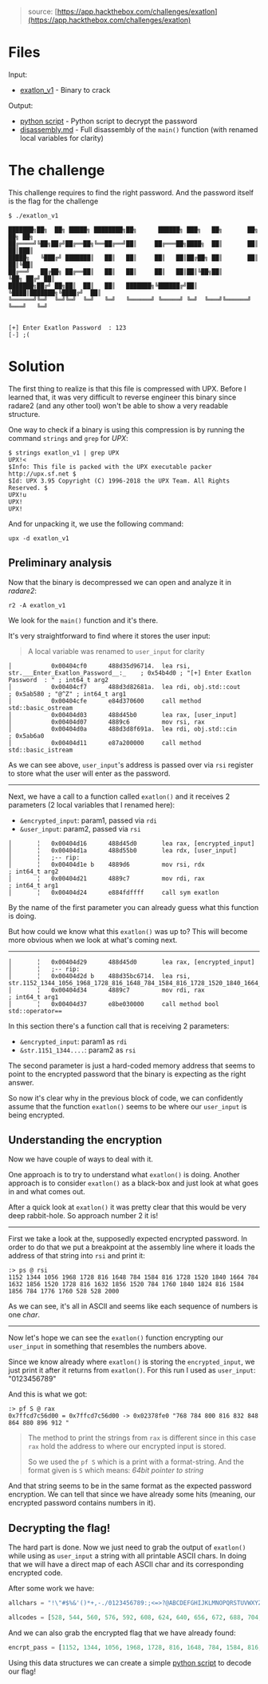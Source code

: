 > source: [https://app.hackthebox.com/challenges/exatlon](https://app.hackthebox.com/challenges/exatlon)

# Files

Input:
- [exatlon_v1](exatlon_v1) - Binary to crack

Output:
- [python script](crack_passw.py) - Python script to decrypt the password
- [disassembly.md](disassembly.md) - Full disassembly of the `main()` function (with renamed local variables for clarity)

# The challenge

This challenge requires to find the right password. And the password itself is the flag for the challenge

```
$ ./exatlon_v1

███████╗██╗  ██╗ █████╗ ████████╗██╗      ██████╗ ███╗   ██╗       ██╗   ██╗ ██╗
██╔════╝╚██╗██╔╝██╔══██╗╚══██╔══╝██║     ██╔═══██╗████╗  ██║       ██║   ██║███║
█████╗   ╚███╔╝ ███████║   ██║   ██║     ██║   ██║██╔██╗ ██║       ██║   ██║╚██║
██╔══╝   ██╔██╗ ██╔══██║   ██║   ██║     ██║   ██║██║╚██╗██║       ╚██╗ ██╔╝ ██║
███████╗██╔╝ ██╗██║  ██║   ██║   ███████╗╚██████╔╝██║ ╚████║███████╗╚████╔╝  ██║
╚══════╝╚═╝  ╚═╝╚═╝  ╚═╝   ╚═╝   ╚══════╝ ╚═════╝ ╚═╝  ╚═══╝╚══════╝ ╚═══╝   ╚═╝


[+] Enter Exatlon Password  : 123
[-] ;(
```

# Solution

The first thing to realize is that this file is compressed with UPX.
Before I learned that, it was very difficult to reverse engineer this binary since radare2 (and any other tool) won't be able to show a very readable structure.

One way to check if a binary is using this compression is by running the command `strings` and `grep` for _UPX_:

```
$ strings exatlon_v1 | grep UPX
UPX!<
$Info: This file is packed with the UPX executable packer http://upx.sf.net $
$Id: UPX 3.95 Copyright (C) 1996-2018 the UPX Team. All Rights Reserved. $
UPX!u
UPX!
UPX!
```

And for unpacking it, we use the following command:

```
upx -d exatlon_v1
```

## Preliminary analysis

Now that the binary is decompressed we can open and analyze it in _radare2_:

```
r2 -A exatlon_v1
```

We look for the `main()` function and it's there.

It's very straightforward to find where it stores the user input:

> A local variable was renamed to `user_input` for clarity

```assembly
│           0x00404cf0      488d35d96714.  lea rsi, str.___Enter_Exatlon_Password__:_    ; 0x54b4d0 ; "[+] Enter Exatlon Password  : " ; int64_t arg2
│           0x00404cf7      488d3d82681a.  lea rdi, obj.std::cout      ; 0x5ab580 ; "@^Z" ; int64_t arg1
│           0x00404cfe      e84d370600     call method std::basic_ostream
│           0x00404d03      488d45b0       lea rax, [user_input]
│           0x00404d07      4889c6         mov rsi, rax
│           0x00404d0a      488d3d8f691a.  lea rdi, obj.std::cin       ; 0x5ab6a0
│           0x00404d11      e87a200000     call method std::basic_istream
```

As we can see above, `user_input`'s address is passed over via `rsi` register to store what the user will enter as the password.

---

Next, we have a call to a function called `exatlon()` and it receives 2 parameters (2 local variables that I renamed here):

- `&encrypted_input`: param1, passed via `rdi`
- `&user_input`: param2, passed via `rsi`

```assembly
│       ╎   0x00404d16      488d45d0       lea rax, [encrypted_input]
│       ╎   0x00404d1a      488d55b0       lea rdx, [user_input]
│       ╎   ;-- rip:
│       ╎   0x00404d1e b    4889d6         mov rsi, rdx                ; int64_t arg2
│       ╎   0x00404d21      4889c7         mov rdi, rax                ; int64_t arg1
│       ╎   0x00404d24      e884fdffff     call sym exatlon
```

By the name of the first parameter you can already guess what this function is doing.

But how could we know what this `exatlon()` was up to?
This will become more obvious when we look at what's coming next.

---

```assembly
│       ╎   0x00404d29      488d45d0       lea rax, [encrypted_input]
│       ╎   ;-- rip:
│       ╎   0x00404d2d b    488d35bc6714.  lea rsi, str.1152_1344_1056_1968_1728_816_1648_784_1584_816_1728_1520_1840_1664_784_1632_1856_1520_1728_816_1632_1856_1520_784_1760_1840_1824_816_1584_1856_784_1776_1760_528_528_2000_
│       ╎   0x00404d34      4889c7         mov rdi, rax                ; int64_t arg1
│       ╎   0x00404d37      e8be030000     call method bool std::operator==
```

In this section there's a function call that is receiving 2 parameters:

- `&encrypted_input`: param1 as `rdi`
- `&str.1151_1344....`: param2 as `rsi`

The second parameter is just a hard-coded memory address that seems to point to the encrypted password that the binary is expecting as the right answer.

So now it's clear why in the previous block of code, we can confidently assume that the function `exatlon()` seems to be where our `user_input` is being encrypted.

## Understanding the encryption

Now we have couple of ways to deal with it.

One approach is to try to understand what `exatlon()` is doing.
Another approach is to consider `exatlon()` as a black-box and just look at what goes in and what comes out.

After a quick look at `exatlon()` it was pretty clear that this would be very deep rabbit-hole.
So approach number 2 it is!

---

First we take a look at the, supposedly expected encrypted password.
In order to do that we put a breakpoint at the assembly line where it loads the address of that string into `rsi` and print it:

```
:> ps @ rsi
1152 1344 1056 1968 1728 816 1648 784 1584 816 1728 1520 1840 1664 784 1632 1856 1520 1728 816 1632 1856 1520 784 1760 1840 1824 816 1584 1856 784 1776 1760 528 528 2000
```

As we can see, it's all in ASCII and seems like each sequence of numbers is one _char_.

---

Now let's hope we can see the `exatlon()` function encrypting our `user_input` in something that resembles the numbers above.

Since we know already where `exatlon()` is storing the `encrypted_input`, we just print it after it returns from `exatlon()`. For this run I used as `user_input`: "0123456789"

And this is what we got:

```
:> pf S @ rax
0x7ffcd7c56d00 = 0x7ffcd7c56d00 -> 0x02378fe0 "768 784 800 816 832 848 864 880 896 912 "
```

> The method to print the strings from `rax` is different since in this case `rax` hold the address to where our encrypted input is stored.
>
> So we used the `pf S` which is a print with a format-string. And the format given is `S` which means: _64bit pointer to string_

And that string seems to be in the same format as the expected password encryption. We can tell that since we have already some hits (meaning, our encrypted password contains numbers in it).

## Decrypting the flag!

The hard part is done. Now we just need to grab the output of `exatlon()` while using as `user_input` a string with all printable ASCII chars.
In doing that we will have a direct map of each ASCII char and its corresponding encrypted code.

After some work we have:

```python
allchars = "!\"#$%&'()*+,-./0123456789:;<=>?@ABCDEFGHIJKLMNOPQRSTUVWXYZ[\]^_`abcdefghijklmnopqrstuvwxyz{|}"

allcodes = [528, 544, 560, 576, 592, 608, 624, 640, 656, 672, 688, 704, 720, 736, 752, 768, 784, 800, 816, 832, 848, 864, 880, 896, 912, 928, 944, 960, 976, 992, 1008, 1024, 1040, 1056, 1072, 1088, 1104, 1120, 1136, 1152, 1168, 1184, 1200, 1216, 1232, 1248, 1264, 1280, 1296, 1312, 1328, 1344, 1360, 1376, 1392, 1408, 1424, 1440, 1456, 1472, 1488, 1504, 1520, 1536, 1552, 1568, 1584, 1600, 1616, 1632, 1648, 1664, 1680, 1696, 1712, 1728, 1744, 1760, 1776, 1792, 1808, 1824, 1840, 1856, 1872, 1888, 1904, 1920, 1936, 1952, 1968, 1984, 2000]
```

And we can also grab the encrypted flag that we have already found:

```python
encrpt_pass = [1152, 1344, 1056, 1968, 1728, 816, 1648, 784, 1584, 816, 1728, 1520, 1840, 1664, 784, 1632, 1856, 1520, 1728, 816, 1632, 1856, 1520, 784, 1760, 1840, 1824, 816, 1584, 1856, 784, 1776, 1760, 528, 528, 2000]
```

Using this data structures we can create a simple [python script](crack_passw.py) to decode our flag!
